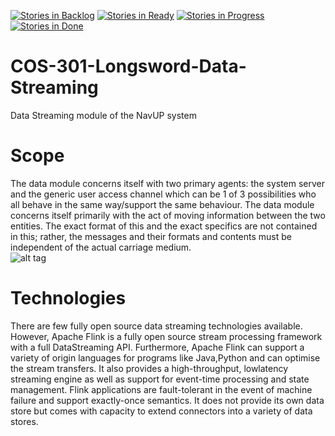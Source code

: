 [![Stories in Backlog](https://badge.waffle.io/waffle.io/Chris19951225/COS-301-Longsword-Data-Streaming.png?label=backlog&title=Backlog)](https://waffle.io/Chris19951225/COS-301-Longsword-Data-Streaming) 
[![Stories in Ready](https://badge.waffle.io/waffle.io/Chris19951225/COS-301-Longsword-Data-Streaming.png?label=ready&title=Ready)](https://waffle.io/Chris19951225/COS-301-Longsword-Data-Streaming) 
[![Stories in Progress](https://badge.waffle.io/waffle.io/Chris19951225/COS-301-Longsword-Data-Streaming.png?label=In%20Progress&title=In%20Progress)](https://waffle.io/Chris19951225/COS-301-Longsword-Data-Streaming)
[![Stories in Done](https://badge.waffle.io/waffle.io/Chris19951225/COS-301-Longsword-Data-Streaming.png?label=done&title=Done)](https://waffle.io/Chris19951225/COS-301-Longsword-Data-Streaming) 
# COS-301-Longsword-Data-Streaming
Data Streaming module of the NavUP system 
# Scope
The data module concerns itself with two primary agents: the system server and the
generic user access channel which can be 1 of 3 possibilities who all behave in the
same way/support the same behaviour. The data module concerns itself primarily
with the act of moving information between the two entities. The exact format of this
and the exact specifics are not contained in this; rather, the messages and their
formats and contents must be independent of the actual carriage medium. <br />
![alt tag](https://s21.postimg.org/him68qvvb/Class_Diagram.png)
# Technologies
There are few fully open source data streaming technologies available. However, Apache
Flink is a fully open source stream processing framework with a full DataStreaming API.
Furthermore, Apache Flink can support a variety of origin languages for programs like
Java,Python and can optimise the stream transfers. It also provides a high-throughput, lowlatency
streaming engine as well as support for event-time processing and state
management. Flink applications are fault-tolerant in the event of machine failure and support
exactly-once semantics. It does not provide its own data store but comes with capacity to
extend connectors into a variety of data stores.
